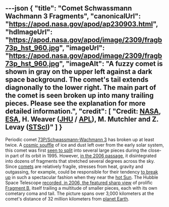 ---json
{
  "title": "Comet Schwassmann Wachmann 3 Fragments",
  "canonicalUrl": "https://apod.nasa.gov/apod/ap230903.html",
  "hdImageUrl": "https://apod.nasa.gov/apod/image/2309/fragb73p_hst_960.jpg",
  "imageUrl": "https://apod.nasa.gov/apod/image/2309/fragb73p_hst_960.jpg",
  "imageAlt": "A fuzzy comet is shown in gray on the upper left against a dark space background. The comet's tail extends diagnonally to the lower right. The main part of the comet is seen broken up into many trailing pieces. Please see the explanation for more detailed information.",
  "credit": [
    "Credit: [NASA](https://www.nasa.gov/), [ESA](https://www.esa.int/), H. Weaver ([JHU](https://physics-astronomy.jhu.edu/) / [APL](https://www.jhuapl.edu/)), M. Mutchler and Z. Levay ([STScI](https://www.stsci.edu/))"
  ]
}
---

Periodic comet [73P/Schwassmann-Wachmann 3](http://cometography.com/pcomets/073p.html) has broken up at least twice. A [cosmic souffle](https://apod.nasa.gov/apod/ap050915.html) of ice and dust left over from the early solar system, this comet was first [seen to split](https://hubblesite.org/contents/news-releases/2016/news-2016-35.html) into several large pieces during the close-in part of its orbit in 1995. However, [in the 2006 passage](https://skyandtelescope.org/press-releases/comet-schwassmann-wachmann-3-at-its-best/), it disintegrated into dozens of fragments that stretched several degrees across the sky. Since [comets](https://solarsystem.nasa.gov/asteroids-comets-and-meteors/comets/overview/) are relatively fragile, stresses from heat, gravity and outgassing, for example, could be responsible for their tendency [to break up](https://apod.nasa.gov/apod/ap000811.html) in such a spectacular fashion when they near the [hot Sun](https://i.pinimg.com/originals/d1/bb/1b/d1bb1bcb8e244356d0bd053e134344a3.jpg). The Hubble Space Telescope [recorded, in 2006, the featured sharp view](https://hubblesite.org/contents/media/videos/2006/18/527-Video.html) of prolific [Fragment B](https://apod.nasa.gov/apod/ap060426.html), itself trailing a multitude of smaller pieces, each with its own cometary coma and tail. The picture spans over 3,000 kilometers at the comet's distance of 32 million kilometers from [planet Earth](https://spaceplace.nasa.gov/all-about-earth/).
